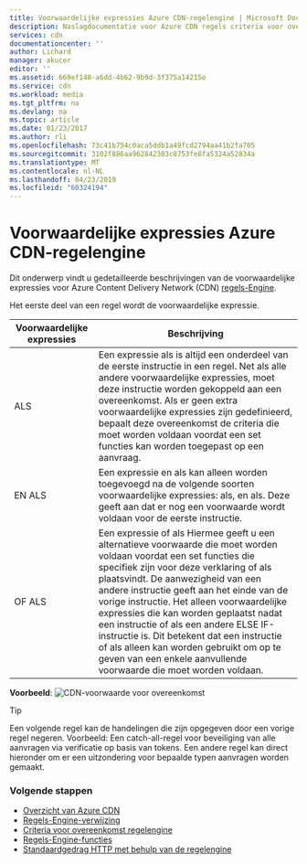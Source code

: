```yaml
---
title: Voorwaardelijke expressies Azure CDN-regelengine | Microsoft Docs
description: Naslagdocumentatie voor Azure CDN regels criteria voor overeenkomst regelengine en functies.
services: cdn
documentationcenter: ''
author: Lichard
manager: akucer
editor: ''
ms.assetid: 669ef140-a6dd-4b62-9b9d-3f375a14215e
ms.service: cdn
ms.workload: media
ms.tgt_pltfrm: na
ms.devlang: na
ms.topic: article
ms.date: 01/23/2017
ms.author: rli
ms.openlocfilehash: 73c41b754c0aca5ddb1a49fcd2794aa41b2fa705
ms.sourcegitcommit: 3102f886aa962842303c8753fe8fa5324a52834a
ms.translationtype: MT
ms.contentlocale: nl-NL
ms.lasthandoff: 04/23/2019
ms.locfileid: "60324194"
---
```

# <a name="azure-cdn-rules-engine-conditional-expressions"></a>Voorwaardelijke expressies Azure CDN-regelengine
Dit onderwerp vindt u gedetailleerde beschrijvingen van de voorwaardelijke expressies voor Azure Content Delivery Network (CDN) [regels-Engine](cdn-rules-engine.md).

Het eerste deel van een regel wordt de voorwaardelijke expressie.

Voorwaardelijke expressies | Beschrijving
-----------------------|-------------
ALS | Een expressie als is altijd een onderdeel van de eerste instructie in een regel. Net als alle andere voorwaardelijke expressies, moet deze instructie worden gekoppeld aan een overeenkomst. Als er geen extra voorwaardelijke expressies zijn gedefinieerd, bepaalt deze overeenkomst de criteria die moet worden voldaan voordat een set functies kan worden toegepast op een aanvraag.
EN ALS | Een expressie en als kan alleen worden toegevoegd na de volgende soorten voorwaardelijke expressies: als, en als. Deze geeft aan dat er nog een voorwaarde wordt voldaan voor de eerste instructie.
OF ALS| Een expressie of als Hiermee geeft u een alternatieve voorwaarde die moet worden voldaan voordat een set functies die specifiek zijn voor deze verklaring of als plaatsvindt. De aanwezigheid van een andere instructie geeft aan het einde van de vorige instructie. Het alleen voorwaardelijke expressies die kan worden geplaatst nadat een instructie of als een andere ELSE IF-instructie is. Dit betekent dat een instructie of als alleen kan worden gebruikt om op te geven van een enkele aanvullende voorwaarde die moet worden voldaan.

**Voorbeeld**: ![CDN-voorwaarde voor overeenkomst](./media/cdn-rules-engine-reference/cdn-rules-engine-conditional-expression.png)

 > [!TIP]
   > Een volgende regel kan de handelingen die zijn opgegeven door een vorige regel negeren. Voorbeeld: Een catch-all-regel voor beveiliging van alle aanvragen via verificatie op basis van tokens. Een andere regel kan direct hieronder om er een uitzondering voor bepaalde typen aanvragen worden gemaakt.

### <a name="next-steps"></a>Volgende stappen
* [Overzicht van Azure CDN](cdn-overview.md)
* [Regels-Engine-verwijzing](cdn-rules-engine-reference.md)
* [Criteria voor overeenkomst regelengine](cdn-rules-engine-reference-match-conditions.md)
* [Regels-Engine-functies](cdn-rules-engine-reference-features.md)
* [Standaardgedrag HTTP met behulp van de regelengine](cdn-rules-engine.md)
